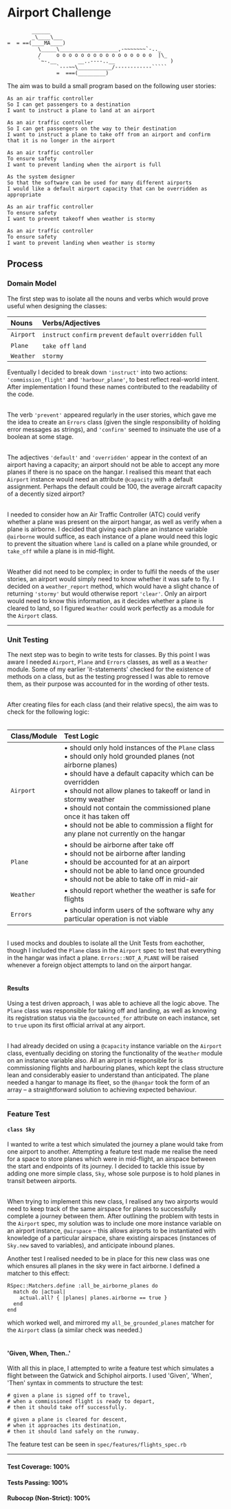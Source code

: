 # Airport Challenge

```
        ______
        _\____\___
=  = ==(____MA____)
          \_____\___________________,-~~~~~~~`-.._
          /     o o o o o o o o o o o o o o o o  |\_
          `~-.__       __..----..__                  )
                `---~~\___________/------------`````
                =  ===(_________)

```

The aim was to build a small program based on the following user stories:

```
As an air traffic controller 
So I can get passengers to a destination 
I want to instruct a plane to land at an airport

As an air traffic controller 
So I can get passengers on the way to their destination 
I want to instruct a plane to take off from an airport and confirm that it is no longer in the airport

As an air traffic controller 
To ensure safety 
I want to prevent landing when the airport is full 

As the system designer
So that the software can be used for many different airports
I would like a default airport capacity that can be overridden as appropriate

As an air traffic controller 
To ensure safety 
I want to prevent takeoff when weather is stormy 

As an air traffic controller 
To ensure safety 
I want to prevent landing when weather is stormy 
```

## Process
### Domain Model
The first step was to isolate all the nouns and verbs which would prove useful when designing the classes:

| Nouns           | Verbs/Adjectives                                         |
| :------------   | :-------------                                           |
| <code>Airport</code>         | <code>instruct</code> <code>confirm</code> <code>prevent</code> <code>default</code> <code>overridden</code> <code>full</code>    |
| <code>Plane</code>           | <code>take off</code> <code>land</code>                                           |
| <code>Weather</code>         | <code>stormy</code>                                                   |

Eventually I decided to break down <code>'instruct'</code> into two actions: <code>'commission_flight'</code> and <code>'harbour_plane'</code>, 
to best reflect real-world intent.  After implementation I found these names contributed to the readability of the code.<br/><br/>

The verb <code>'prevent'</code> appeared regularly in the user stories, which gave me the idea to create an <code>Errors</code> class 
(given the single responsibility of holding error messages as strings), and <code>'confirm'</code> seemed to insinuate the use of a 
boolean at some stage.<br/><br/>

The adjectives <code>'default'</code> and <code>'overridden'</code> appear in the context of an airport having a capacity; an airport 
should not be able to accept any more planes if there is no space on the hangar. I realised this meant that each <code>Airport</code> 
instance would need an attribute <code>@capacity</code> with a default assignment.  Perhaps the default could be 100, the average 
aircraft capacity of a decently sized airport?<br/><br/>

I needed to consider how an Air Traffic Controller (ATC) could verify whether a plane was present on the airport hangar, as well as 
verify when a plane is airborne.  I decided that giving each plane an instance variable <code>@airborne</code> would suffice, as each 
instance of a plane would need this logic to prevent the situation where <code>land</code> is called on a plane while grounded, or 
<code>take_off</code> while a plane is in mid-flight.<br/><br/>

Weather did not need to be complex; in order to fulfil the needs of the user stories, an airport would simply need to know whether it was 
safe to fly.  I decided on a <code>weather_report</code> method, which would have a slight chance of returning <code>'stormy'</code> but 
would otherwise report <code>'clear'</code>.  Only an airport would need to know this information, as it decides whether a plane is cleared to land, so I figured <code>Weather</code> could work perfectly as a module for the <code>Airport</code> class.

---------------------

### Unit Testing
The next step was to begin to write tests for classes.  By this point I was aware I needed <code>Airport</code>, <code>Plane</code> and 
<code>Errors</code> classes, as well as a <code>Weather</code> module.  Some of my earlier 'it-statements' checked for the existence of 
methods on a class, but as the testing progressed I was able to remove them, as their purpose was accounted for in the wording of other 
tests.<br/><br/>

After creating files for each class (and their relative specs), the aim was to check for the following logic:<br/><br/>
  
| Class/Module                    | Test Logic                      |
| :-------------                  | :-------------                  |
| <code>Airport</code>            | • should only hold instances of the <code>Plane</code> class<br/>• should only hold grounded planes (not airborne planes)<br/>• should have a default capacity which can be overridden<br/>• should not allow planes to takeoff or land in stormy weather<br/>• should not contain the commissioned plane once it has taken off<br/>• should not be able to commission a flight for any plane not currently on the hangar<br/> |
| <code>Plane</code>              | • should be airborne after take off<br/>• should not be airborne after landing<br/>• should be accounted for at an airport<br/>• should not be able to land once grounded<br/>• should not be able to take off in mid-air<br/> |
| <code>Weather</code>            | • should report whether the weather is safe for flights |
| <code>Errors</code>             | • should inform users of the software why any particular operation is not viable |

<br/>
I used mocks and doubles to isolate all the Unit Tests from eachother, though I included the <code>Plane</code> class in the 
<code>Airport</code> spec to test that everything in the hangar was infact a plane.  <code>Errors::NOT_A_PLANE</code> will be raised 
whenever a foreign object attempts to land on the airport hangar.<br/><br/>

#### Results

Using a test driven approach, I was able to achieve all the logic above.  The <code>Plane</code> class was responsible for taking off and 
landing, as well as knowing its registration status via the <code>@accounted_for</code> attribute on each instance, set to <code>true</code> 
upon its first official arrival at any airport.<br/><br/>

I had already decided on using a <code>@capacity</code> instance variable on the <code>Airport</code> class, eventually deciding on 
storing the functionality of the <code>Weather</code> module on an instance variable also.  All an airport is responsible for is commissioning flights and harbouring planes, which kept the class structure lean and considerably easier to understand than anticipated.  The plane needed a hangar to manage its fleet, so the <code>@hangar</code> took the form of an array – a straightforward solution to achieving expected behaviour.

--------------------

### Feature Test
#### <code>class Sky</code>
I wanted to write a test which simulated the journey a plane would take from one airport to another.  Attempting a feature test made me realise the need for a space to store planes which were in mid-flight, an airspace between the start and endpoints of its journey.  I decided to tackle this issue by adding one more simple class, <code>Sky</code>, whose sole purpose is to hold planes in transit between airports.<br/><br/>

When trying to implement this new class, I realised any two airports would need to keep track of the same airspace for planes to successfully complete a journey between them.  After outlining the problem with tests in the <code>Airport</code> spec, my solution was to include one more instance variable on an airport instance, <code>@airspace</code> – this allows airports to be instantiated with knowledge of a particular airspace, share existing airspaces (instances of <code>Sky.new</code> saved to variables), and anticipate inbound planes.

Another test I realised needed to be in place for this new class was one which ensures all planes in the sky were in fact airborne. I defined a matcher to this effect:

    RSpec::Matchers.define :all_be_airborne_planes do
      match do |actual|
        actual.all? { |planes| planes.airborne == true }
      end
    end
    
which worked well, and mirrored my <code>all_be_grounded_planes</code> matcher for the <code>Airport</code> class (a similar check was needed.)<br/><br/>

#### 'Given, When, Then..'
With all this in place, I attempted to write a feature test which simulates a flight between the Gatwick and Schiphol airports.  I used 'Given', 'When', 'Then' syntax in comments to structure the test:

    # given a plane is signed off to travel,
    # when a commissioned flight is ready to depart,
    # then it should take off successfully.
    
    # given a plane is cleared for descent,
    # when it approaches its destination,
    # then it should land safely on the runway.

The feature test can be seen in <code>spec/features/flights_spec.rb</code>

------------------------

#### Test Coverage: 100%
#### Tests Passing: 100%
#### Rubocop (Non-Strict): 100%
